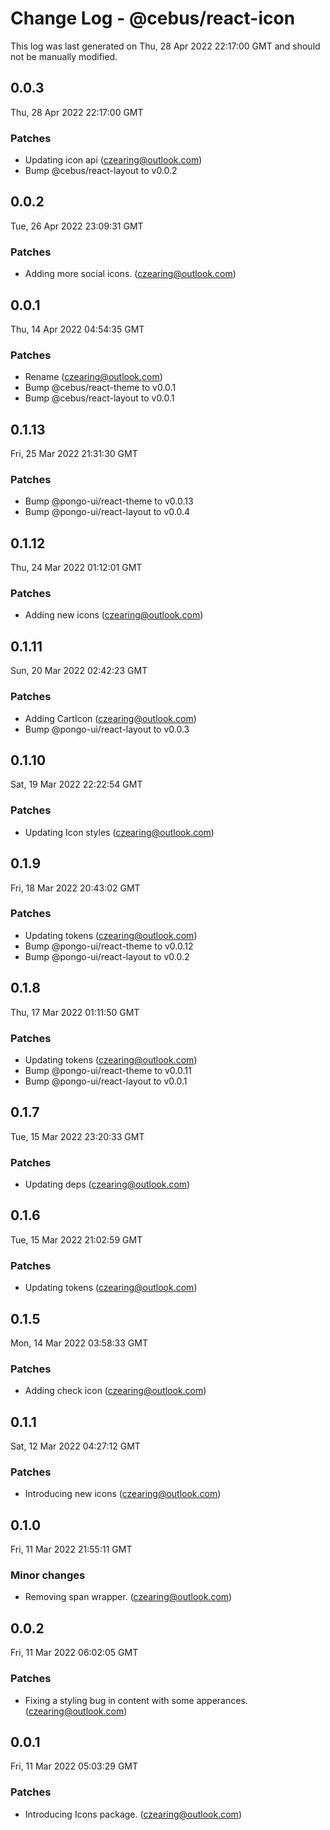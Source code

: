 # Change Log - @cebus/react-icon

This log was last generated on Thu, 28 Apr 2022 22:17:00 GMT and should not be manually modified.

<!-- Start content -->

## 0.0.3

Thu, 28 Apr 2022 22:17:00 GMT

### Patches

- Updating icon api (czearing@outlook.com)
- Bump @cebus/react-layout to v0.0.2

## 0.0.2

Tue, 26 Apr 2022 23:09:31 GMT

### Patches

- Adding more social icons. (czearing@outlook.com)

## 0.0.1

Thu, 14 Apr 2022 04:54:35 GMT

### Patches

- Rename (czearing@outlook.com)
- Bump @cebus/react-theme to v0.0.1
- Bump @cebus/react-layout to v0.0.1

## 0.1.13

Fri, 25 Mar 2022 21:31:30 GMT

### Patches

- Bump @pongo-ui/react-theme to v0.0.13
- Bump @pongo-ui/react-layout to v0.0.4

## 0.1.12

Thu, 24 Mar 2022 01:12:01 GMT

### Patches

- Adding new icons (czearing@outlook.com)

## 0.1.11

Sun, 20 Mar 2022 02:42:23 GMT

### Patches

- Adding CartIcon (czearing@outlook.com)
- Bump @pongo-ui/react-layout to v0.0.3

## 0.1.10

Sat, 19 Mar 2022 22:22:54 GMT

### Patches

- Updating Icon styles (czearing@outlook.com)

## 0.1.9

Fri, 18 Mar 2022 20:43:02 GMT

### Patches

- Updating tokens (czearing@outlook.com)
- Bump @pongo-ui/react-theme to v0.0.12
- Bump @pongo-ui/react-layout to v0.0.2

## 0.1.8

Thu, 17 Mar 2022 01:11:50 GMT

### Patches

- Updating tokens (czearing@outlook.com)
- Bump @pongo-ui/react-theme to v0.0.11
- Bump @pongo-ui/react-layout to v0.0.1

## 0.1.7

Tue, 15 Mar 2022 23:20:33 GMT

### Patches

- Updating deps (czearing@outlook.com)

## 0.1.6

Tue, 15 Mar 2022 21:02:59 GMT

### Patches

- Updating tokens (czearing@outlook.com)

## 0.1.5

Mon, 14 Mar 2022 03:58:33 GMT

### Patches

- Adding check icon (czearing@outlook.com)

## 0.1.1

Sat, 12 Mar 2022 04:27:12 GMT

### Patches

- Introducing new icons (czearing@outlook.com)

## 0.1.0

Fri, 11 Mar 2022 21:55:11 GMT

### Minor changes

- Removing span wrapper. (czearing@outlook.com)

## 0.0.2

Fri, 11 Mar 2022 06:02:05 GMT

### Patches

- Fixing a styling bug in content with some apperances. (czearing@outlook.com)

## 0.0.1

Fri, 11 Mar 2022 05:03:29 GMT

### Patches

- Introducing Icons package. (czearing@outlook.com)
